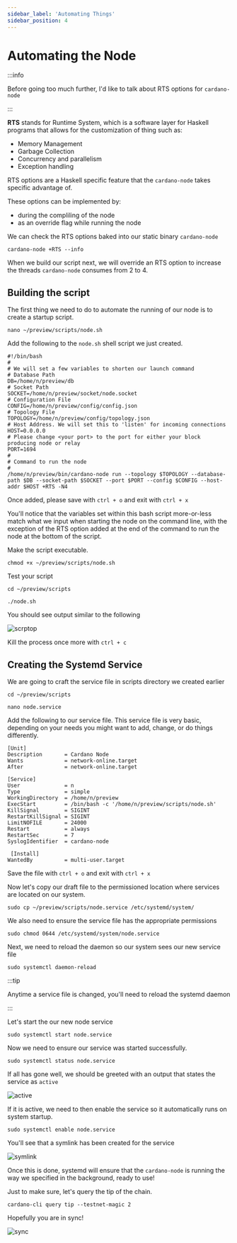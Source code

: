 ```yaml
---
sidebar_label: 'Automating Things'
sidebar_position: 4
---
```


# Automating the Node

:::info

Before going too much further, I'd like to talk about RTS options for `cardano-node`

:::

**RTS** stands for Runtime System, which is a software layer for Haskell programs that allows for the customization of thing such as: 
- Memory Management
- Garbage Collection
- Concurrency and parallelism
- Exception handling

RTS options are a Haskell specific feature that the `cardano-node` takes specific advantage of.

These options can be implemented by:
- during the compliling of the node
- as an override flag while running the node

We can check the RTS options baked into our static binary `cardano-node` 

```
cardano-node +RTS --info
```

When we build our script next, we will override an RTS option to increase the threads `cardano-node` consumes from 2 to 4. 

## Building the script

The first thing we need to do to automate the running of our node is to create a startup script. 

```
nano ~/preview/scripts/node.sh
```

Add the following to the `node.sh` shell script we just created. 

```
#!/bin/bash
#
# We will set a few variables to shorten our launch command
# Database Path
DB=/home/n/preview/db
# Socket Path
SOCKET=/home/n/preview/socket/node.socket
# Configuration File
CONFIG=/home/n/preview/config/config.json
# Topology File
TOPOLOGY=/home/n/preview/config/topology.json
# Host Address. We will set this to 'listen' for incoming connections
HOST=0.0.0.0
# Please change <your port> to the port for either your block producing node or relay
PORT=1694
#
# Command to run the node
#
/home/n/preview/bin/cardano-node run --topology $TOPOLOGY --database-path $DB --socket-path $SOCKET --port $PORT --config $CONFIG --host-addr $HOST +RTS -N4
```

Once added, please save with `ctrl + o` and exit with `ctrl + x`

You'll notice that the variables set within this bash script more-or-less match what we input when starting the node on the command line, with the exception of the RTS option added at the end of the command to run the node at the bottom of the script. 

Make the script executable. 

```
chmod +x ~/preview/scripts/node.sh
```

Test your script 

```
cd ~/preview/scripts

./node.sh
```

You should see output similar to the following

![scrptop](/img/testnodescript.png)

Kill the process once more with `ctrl + c`

## Creating the Systemd Service

We are going to craft the service file in scripts directory we created earlier

```
cd ~/preview/scripts

nano node.service
```

Add the following to our service file. This service file is very basic, depending on your needs you might want to add, change, or do things differently. 

```
[Unit]
Description       = Cardano Node
Wants             = network-online.target
After             = network-online.target  
  
[Service]
User              = n
Type              = simple
WorkingDirectory  = /home/n/preview
ExecStart         = /bin/bash -c '/home/n/preview/scripts/node.sh'
KillSignal        = SIGINT
RestartKillSignal = SIGINT
LimitNOFILE       = 24000
Restart           = always
RestartSec        = 7
SyslogIdentifier  = cardano-node
  
 [Install]
WantedBy          = multi-user.target
```

Save the file with `ctrl + o` and exit with `ctrl + x`

Now let's copy our draft file to the permissioned location where services are located on our system. 

```
sudo cp ~/preview/scripts/node.service /etc/systemd/system/
```

We also need to ensure the service file has the appropriate permissions

```
sudo chmod 0644 /etc/systemd/system/node.service
```

Next, we need to reload the daemon so our system sees our new service file

```
sudo systemctl daemon-reload
```

:::tip

Anytime a service file is changed, you'll need to reload the systemd daemon

:::

Let's start the our new node service

```
sudo systemctl start node.service
```

Now we need to ensure our service was started successfully. 

```
sudo systemctl status node.service
```

If all has gone well, we should be greeted with an output that states the service as `active`

![active](/img/nodeserviceactive.png)

If it is active, we need to then enable the service so it automatically runs on system startup. 

```
sudo systemctl enable node.service
```

You'll see that a symlink has been created for the service

![symlink](/img/enabledsymlink.png)

Once this is done, systemd will ensure that the `cardano-node` is running the way we specified in the background, ready to use! 

Just to make sure, let's query the tip of the chain. 

```
cardano-cli query tip --testnet-magic 2
```

Hopefully you are in sync! 

![sync](/img/querytipinsync1.png)


